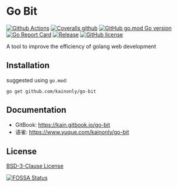 # Go Bit

[![Github Actions](https://img.shields.io/github/workflow/status/kainonly/go-bit/actions?style=flat-square)](https://github.com/kainonly/go-bit/actions)
[![Coveralls github](https://img.shields.io/coveralls/github/kainonly/go-bit.svg?style=flat-square)](https://coveralls.io/github/kainonly/go-bit)
[![GitHub go.mod Go version](https://img.shields.io/github/go-mod/go-version/kainonly/go-bit?style=flat-square)](https://github.com/kainonly/go-bit)
[![Go Report Card](https://goreportcard.com/badge/github.com/kainonly/go-bit?style=flat-square)](https://goreportcard.com/report/github.com/kainonly/go-bit)
[![Release](https://img.shields.io/github/v/release/kainonly/go-bit.svg?style=flat-square)](https://github.com/kainonly/go-bit)
[![GitHub license](https://img.shields.io/github/license/kainonly/go-bit?style=flat-square)](https://raw.githubusercontent.com/kainonly/go-bit/master/LICENSE)

A tool to improve the efficiency of golang web development

## Installation

suggested using `go.mod`:

```shell
go get github.com/kainonly/go-bit
```

## Documentation

- GitBook: https://kain.gitbook.io/go-bit
- 语雀: https://www.yuque.com/kainonly/go-bit

## License

[BSD-3-Clause License](https://github.com/kainonly/go-bit/blob/main/LICENSE)

[![FOSSA Status](https://app.fossa.com/api/projects/git%2Bgithub.com%2Fkainonly%2Fgo-bit.svg?type=large)](https://app.fossa.com/projects/git%2Bgithub.com%2Fkainonly%2Fgo-bit?ref=badge_large)